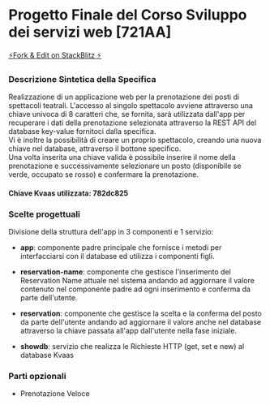 # Progetto Finale del Corso Sviluppo dei servizi web [721AA]

[⚡Fork & Edit on StackBlitz ⚡️](https://stackblitz.com/edit/angular-ivy-g9gwbn)

### Descrizione Sintetica della Specifica

Realizzazione di un applicazione web per la prenotazione dei posti di spettacoli teatrali.
L'accesso al singolo spettacolo avviene attraverso una chiave univoca di 8 caratteri che, se fornita, sarà utilizzata dall'app per recuperare i dati della prenotazione selezionata attraverso la REST API del database key-value fornitoci dalla specifica.  
Vi è inoltre la possibilità di creare un proprio spettacolo, creando una nuova chiave nel database, attraverso il bottone specifico.  
Una volta inserita una chiave valida è possibile inserire il nome della prenotazione e successivamente selezionare un posto (disponibile se verde, occupato se rosso) e confermare la prenotazione.

#### Chiave Kvaas utilizzata: 782dc825

### Scelte progettuali

Divisione della struttura dell'app in 3 componenti e 1 servizio:

- **app**: componente padre principale che fornisce i metodi per interfacciarsi con il database ed utilizza i componenti figli.

- **reservation-name**: componente che gestisce l'inserimento del Reservation Name attuale nel sistema andando ad aggiornare il valore contenuto nel componente padre ad ogni inserimento e conferma da parte dell'utente.

- **reservation**: componente che gestisce la scelta e la conferma del posto da parte dell'utente andando ad aggiornare il valore anche nel database attraverso la chiave passata all'app dall'utente nella fase iniziale.

- **showdb**: servizio che realizza le Richieste HTTP (get, set e new) al database Kvaas

### Parti opzionali

- Prenotazione Veloce
